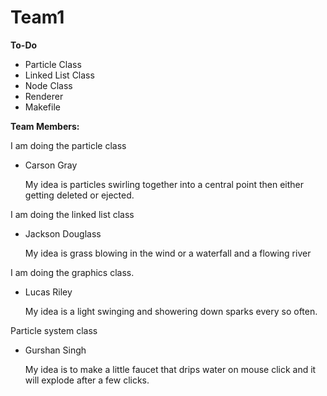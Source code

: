 # Team1

**To-Do**

- Particle Class
- Linked List Class
- Node Class
- Renderer
- Makefile

**Team Members:** 

I am doing the particle class
  - Carson Gray
    
      My idea is particles swirling together into a central point then either getting deleted or ejected.

I am doing the linked list class
  - Jackson Douglass

    My idea is grass blowing in the wind or a waterfall and a flowing river

I am doing the graphics class. 
  - Lucas Riley
    
    My idea is a light swinging and showering down sparks every so often.

Particle system class
  - Gurshan Singh

    My idea is to make a little faucet that drips water on mouse click and it will explode after a few clicks.  

